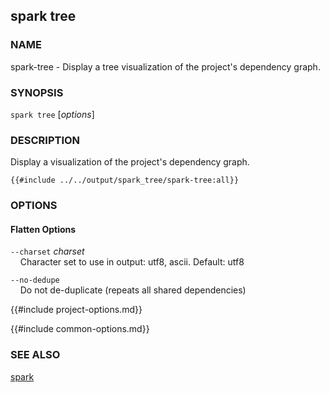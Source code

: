 ## spark tree

### NAME

spark-tree - Display a tree visualization of the project's dependency graph.

### SYNOPSIS

``spark tree`` [*options*]

### DESCRIPTION

Display a visualization of the project's dependency graph.

```ignore
{{#include ../../output/spark_tree/spark-tree:all}}
```

### OPTIONS

#### Flatten Options

`--charset` *charset*  
&nbsp;&nbsp;&nbsp;&nbsp;Character set to use in output: utf8, ascii. Default: utf8

`--no-dedupe`  
&nbsp;&nbsp;&nbsp;&nbsp;Do not de-duplicate (repeats all shared dependencies)

{{#include project-options.md}}

{{#include common-options.md}}

### SEE ALSO

[spark](./spark.md)
